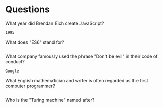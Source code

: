 # Questions

What year did Brendan Eich create JavaScript?

```
1995
```

What does "ES6" stand for?

```

```

What company famously used the phrase "Don't be evil" in their code of conduct?

```
Google
```

What English mathematician and writer is often regarded as the first computer programmer?

```

```

Who is the "Turing machine" named after?

```

```
